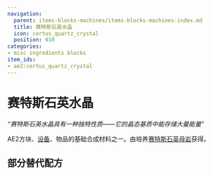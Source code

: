 ```yaml
---
navigation:
  parent: items-blocks-machines/items-blocks-machines-index.md
  title: 赛特斯石英水晶
  icon: certus_quartz_crystal
  position: 010
categories:
- misc ingredients blocks
item_ids:
- ae2:certus_quartz_crystal
---
```


# 赛特斯石英水晶

<ItemImage id="certus_quartz_crystal" scale="4" />

*“赛特斯石英水晶具有一种独特性质——它的晶态基质中能存储大量能量”*

AE2方块、[设备](../ae2-mechanics/devices.md)、物品的基础合成材料之一。由培养[赛特斯石英母岩](../ae2-mechanics/certus-growth.md)获得。

## 部分替代配方

<Recipe id="misc/deconstruction_certus_quartz_block" />

<Recipe id="transform/certus_quartz_crystals" />

